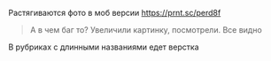 Растягиваются фото в моб версии
https://prnt.sc/perd8f

> А в чем баг то? Увеличили картинку, посмотрели. Все видно

В рубриках с длинными названиями едет верстка